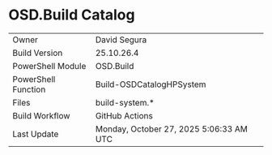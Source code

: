 ﻿# OSD.Build Catalog

| | |
|-|-|
| Owner | David Segura |
| Build Version | 25.10.26.4 |
| PowerShell Module | OSD.Build |
| PowerShell Function | Build-OSDCatalogHPSystem |
| Files | build-system.* |
| Build Workflow | GitHub Actions |
| Last Update | Monday, October 27, 2025 5:06:33 AM UTC |
